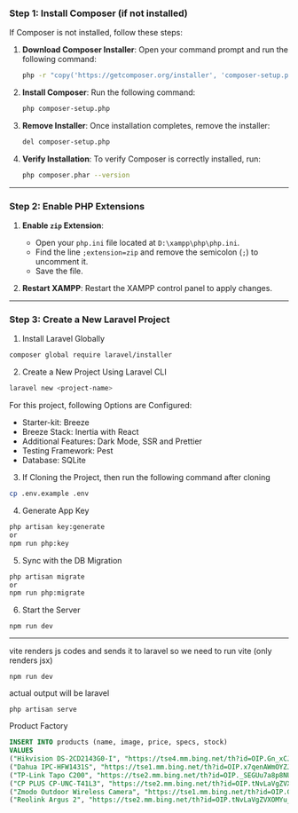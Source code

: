 ### **Step 1: Install Composer (if not installed)**

If Composer is not installed, follow these steps:

1. **Download Composer Installer**:
   Open your command prompt and run the following command:
   ```bash
   php -r "copy('https://getcomposer.org/installer', 'composer-setup.php');"
   ```

2. **Install Composer**:
   Run the following command:
   ```bash
   php composer-setup.php
   ```

3. **Remove Installer**:
   Once installation completes, remove the installer:
   ```bash
   del composer-setup.php
   ```

4. **Verify Installation**:
   To verify Composer is correctly installed, run:
   ```bash
   php composer.phar --version
   ```

---

### **Step 2: Enable PHP Extensions**
1. **Enable `zip` Extension**:
   - Open your `php.ini` file located at `D:\xampp\php\php.ini`.
   - Find the line `;extension=zip` and remove the semicolon (`;`) to uncomment it.
   - Save the file.
   
2. **Restart XAMPP**:
   Restart the XAMPP control panel to apply changes.

---

### **Step 3: Create a New Laravel Project**

1. Install Laravel Globally

```sh
composer global require laravel/installer
```

2. Create a New Project Using Laravel CLI

```sh
laravel new <project-name>
```

For this project, following Options are Configured:

- Starter-kit: Breeze
- Breeze Stack: Inertia with React
- Additional Features: Dark Mode, SSR and Prettier
- Testing Framework: Pest
- Database: SQLite

3. If Cloning the Project, then run the following command after cloning

```sh
cp .env.example .env
```

4. Generate App Key

```sh
php artisan key:generate
or
npm run php:key
```

5. Sync with the DB Migration

```sh
php artisan migrate
or
npm run php:migrate
```

6. Start the Server

```
npm run dev
```

---
vite renders js codes and sends it to laravel
so we need to run vite (only renders jsx)
```
npm run dev
```

actual output will be laravel
```
php artisan serve
```

Product Factory

```sql
INSERT INTO products (name, image, price, specs, stock) 
VALUES 
("Hikvision DS-2CD2143G0-I", "https://tse4.mm.bing.net/th?id=OIP.Gn_xCJ2p6fvzPBZI2LXdEgHaFj&pid=Api", 5999, '["4 MP", "Infrared Night Vision", "Weatherproof", "Wide Dynamic Range"]', 50),
("Dahua IPC-HFW1431S", "https://tse1.mm.bing.net/th?id=OIP.x7qenAWmOYZJwkxG2PJuCgHaGT&pid=Api", 6899, '["4 MP", "30m IR Distance", "Smart Motion Detection", "H.265 Compression"]', 30),
("TP-Link Tapo C200", "https://tse2.mm.bing.net/th?id=OIP._SEGUu7a8p8NUUonk4G5DAHaFc&pid=Api", 2499, '["Full HD", "Pan/Tilt", "Two-Way Audio", "Motion Detection"]', 100),
("CP PLUS CP-UNC-T41L3", "https://tse2.mm.bing.net/th?id=OIP.tNvLaVgZVXOMYu_po5tCrAHaE8&pid=Api", 7999, '["4 MP", "30m IR Range", "PoE Support", "ONVIF Compatible"]', 20),
("Zmodo Outdoor Wireless Camera", "https://tse1.mm.bing.net/th?id=OIP.Gn_xCJ2p6fvzPBZI2LXdEgHaFj&pid=Api", 4599, '["720p HD", "Wi-Fi Connectivity", "Motion Alerts", "Weatherproof Design"]', 40),
("Reolink Argus 2", "https://tse2.mm.bing.net/th?id=OIP.tNvLaVgZVXOMYu_po5tCrAHaE8&pid=Api", 8999, '["1080p Full HD", "Solar Powered", "Two-Way Audio", "Starlight Night Vision"]', 10);
```
